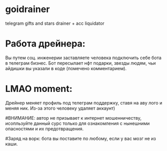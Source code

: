 # goidrainer
telegram gifts and stars drainer + acc liquidator

# Работа дрейнера:
Вы путем соц. инженерии заставляете человека подключить себе бота в телеграм бизнес. Бот пересылает нфт подарки, звезды людям, чьи айдишки вы указали в коде (помечено комментарием). 

# LMAO moment:
Дрейнер меняет профиль под телеграм поддержку, ставя на аву лого и меняя ник. Из-за этого человеку удаляет аккаунт)

#ВНИМАНИЕ:
автор не призывает к интернет мошенничеству, исопльзуйте данный сурс только для ознакомления с нынешними опасностями и их предотвращения.

#Заряд на ворк:
бота вы поставите по любому, если у вас мозг не из каши.
